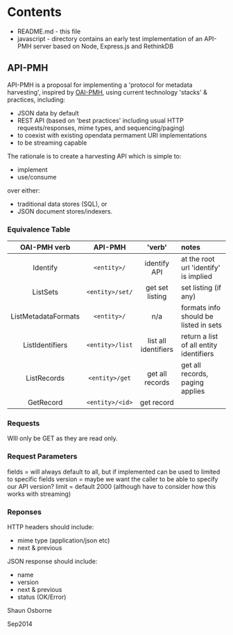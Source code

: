# Contents

* README.md - this file
* javascript - directory contains an early test implementation of an API-PMH server based on Node, Express.js and RethinkDB

## API-PMH

API-PMH is a proposal for implementing a 'protocol for metadata harvesting', inspired by [OAI-PMH](http://www.openarchives.org/pmh/), using current technology 'stacks' & practices, including:

* JSON data by default
* REST API (based on 'best practices' including usual HTTP requests/responses, mime types, and sequencing/paging)
* to coexist with existing opendata permament URI implementations
* to be streaming capable

The rationale is to create a harvesting API which is simple to:
* implement
* use/consume 

over either:
* traditional data stores (SQL), or
* JSON document stores/indexers.   

### Equivalence Table

OAI-PMH verb | API-PMH | 'verb' | notes |
:-------: | :-------: | :-------: | :--------------- |
Identify | `<entity>/`| identify API | at the root url 'identify' is implied |
ListSets| `<entity>/set/`| get set listing | set listing (if any)|
ListMetadataFormats | `<entity>/` | n/a | formats info should be listed in sets |
ListIdentifiers|`<entity>/list`| list all identifiers | return a list of all entity identifiers |
ListRecords|`<entity>/get`| get all records | get all records, paging applies |
GetRecord |`<entity>/<id>`| get record|

### Requests

WIll only be GET as they are read only.

### Request Parameters

fields = will always default to all, but if implemented can be used to limited to specific fields
version = maybe we want the caller to be able to specify our API version?
limit = default 2000 (although have to consider how this works with streaming)

### Reponses

HTTP headers should include:
* mime type (application/json etc)
* next & previous

JSON response should include:
* name
* version
* next & previous
* status (OK/Error)





Shaun Osborne

Sep2014
